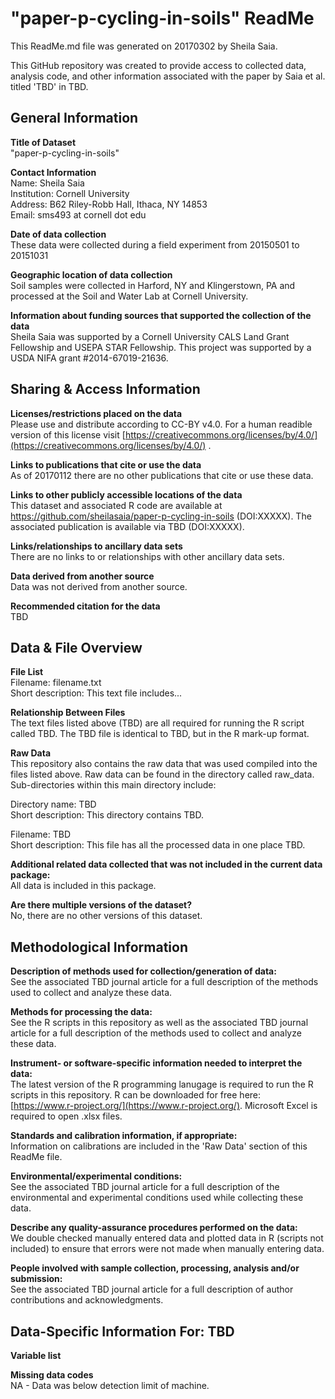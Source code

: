 # "paper-p-cycling-in-soils" ReadMe #

This ReadMe.md file was generated on 20170302 by Sheila Saia.

This GitHub repository was created to provide access to collected data, analysis code, and other information associated with the paper by Saia et al. titled 'TBD' in TBD.

## General Information ##

**Title of Dataset**<br>
"paper-p-cycling-in-soils"

**Contact Information**<br>
Name: Sheila Saia<br>
Institution: Cornell University<br>
Address: B62 Riley-Robb Hall, Ithaca, NY 14853<br>
Email: sms493 at cornell dot edu<br>

**Date of data collection**<br>
These data were collected during a field experiment from 20150501 to 20151031

**Geographic location of data collection**<br>
Soil samples were collected in Harford, NY and Klingerstown, PA and processed at the Soil and Water Lab at Cornell University.

**Information about funding sources that supported the collection of the data**<br>
Sheila Saia was supported by a Cornell University CALS Land Grant Fellowship and USEPA STAR Fellowship. This project was supported by a USDA NIFA grant #2014-67019-21636.

## Sharing & Access Information ##

**Licenses/restrictions placed on the data**<br>
Please use and distribute according to CC-BY v4.0. For a human readible version of this license visit [https://creativecommons.org/licenses/by/4.0/](https://creativecommons.org/licenses/by/4.0/) .

**Links to publications that cite or use the data**<br>
As of 20170112 there are no other publications that cite or use these data.

**Links to other publicly accessible locations of the data**<br>
This dataset and associated R code are available at https://github.com/sheilasaia/paper-p-cycling-in-soils (DOI:XXXXX). The associated publication is available via TBD (DOI:XXXXX).

**Links/relationships to ancillary data sets**<br>
There are no links to or relationships with other ancillary data sets.

**Data derived from another source**<br>
Data was not derived from another source.

**Recommended citation for the data**<br>
TBD

## Data & File Overview ##

**File List**<br>
Filename: filename.txt <br>
Short description: This text file includes...<br>

**Relationship Between Files**<br>
The text files listed above (TBD) are all required for running the R script called TBD. The TBD file is identical to TBD, but in the R mark-up format.

**Raw Data**<br>
This repository also contains the raw data that was used compiled into the files listed above. Raw data can be found in the directory called raw\_data. Sub-directories within this main directory include:<br>

Directory name: TBD <br>
Short description: This directory contains TBD.<br>

Filename: TBD <br>
Short description: This file has all the processed data in one place TBD.<br>

**Additional related data collected that was not included in the current data package:**<br>
All data is included in this package.

**Are there multiple versions of the dataset?**<br>
No, there are no other versions of this dataset.

## Methodological Information ##

**Description of methods used for collection/generation of data:**<br>
See the associated TBD journal article for a full description of the methods used to collect and analyze these data.

**Methods for processing the data:**<br>
See the R scripts in this repository as well as the associated TBD journal article for a full description of the methods used to collect and analyze these data.

**Instrument- or software-specific information needed to interpret the data:**<br>
The latest version of the R programming lanugage is required to run the R scripts in this repository. R can be downloaded  for free here: [https://www.r-project.org/](https://www.r-project.org/). Microsoft Excel is required to open .xlsx files.

**Standards and calibration information, if appropriate:**<br>
Information on calibrations are included in the 'Raw Data' section of this ReadMe file.

**Environmental/experimental conditions:**<br>
See the associated TBD journal article for a full description of the environmental and experimental conditions used while collecting these data.

**Describe any quality-assurance procedures performed on the data:**<br>
We double checked manually entered data and plotted data in R (scripts not included) to ensure that errors were not made when manually entering data.

**People involved with sample collection, processing, analysis and/or submission:**<br>
See the associated TBD journal article for a full description of author contributions and acknowledgments.

## Data-Specific Information For: TBD ##

**Variable list**<br>

**Missing data codes**<br>
NA - Data was below detection limit of machine.